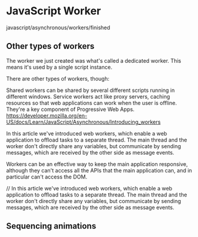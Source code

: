 # JavaScript Worker
javascript/asynchronous/workers/finished

## Other types of workers
The worker we just created was what's called a dedicated worker. This means it's used by a single script instance.

There are other types of workers, though:

Shared workers can be shared by several different scripts running in different windows.
Service workers act like proxy servers, caching resources so that web applications can work when the user is offline. They're a key component of Progressive Web Apps.
https://developer.mozilla.org/en-US/docs/Learn/JavaScript/Asynchronous/Introducing_workers

In this article we've introduced web workers, which enable a web application to offload tasks to a separate thread. The main thread and the worker don't directly share any variables, but communicate by sending messages, which are received by the other side as message events.

Workers can be an effective way to keep the main application responsive, although they can't access all the APIs that the main application can, and in particular can't access the DOM.

// In this article we've introduced web workers, which enable a web application to offload tasks to a separate thread. The main thread and the worker don't directly share any variables, but communicate by sending messages, which are received by the other side as message events.


## Sequencing animations

